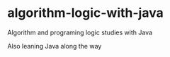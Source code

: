 # algorithm-logic-with-java

Algorithm and programing logic studies with Java

Also leaning Java along the way
